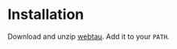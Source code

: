 # Installation

Download and unzip [webtau](https://repo.maven.apache.org/maven2/com/twosigma/webtau/webtau-dist/0.25/webtau-dist-0.25-webtau.zip). Add it to your `PATH`.


